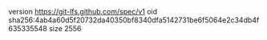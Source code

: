version https://git-lfs.github.com/spec/v1
oid sha256:4ab4a60d5f20732da40350bf8340dfa5142731be6f5064e2c34db4f635335548
size 2556

